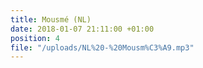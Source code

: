 ```yaml
---
title: Mousmé (NL)
date: 2018-01-07 21:11:00 +01:00
position: 4
file: "/uploads/NL%20-%20Mousm%C3%A9.mp3"
---
```


